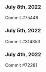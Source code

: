 ### July 8th, 2022

Commit #75448

### July 5th, 2022

Commit #314353


### July 4th, 2022

Commit #72281
